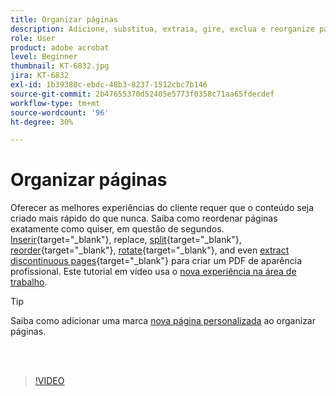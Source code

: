 ```yaml
---
title: Organizar páginas
description: Adicione, substitua, extraia, gire, exclua e reorganize páginas em seu PDF
role: User
product: adobe acrobat
level: Beginner
thumbnail: KT-6832.jpg
jira: KT-6832
exl-id: 1b39380c-ebdc-48b3-8237-1512cbc7b146
source-git-commit: 2b47655370d52405e5773f0358c71aa65fdecdef
workflow-type: tm+mt
source-wordcount: '96'
ht-degree: 30%

---
```


# Organizar páginas

Oferecer as melhores experiências do cliente requer que o conteúdo seja criado mais rápido do que nunca. Saiba como reordenar páginas exatamente como quiser, em questão de segundos. [Inserir](https://www.adobe.com/br/acrobat/online/add-pages-to-pdf.html){target="_blank"}, replace, [split](https://www.adobe.com/br/acrobat/online/split-pdf.html){target="_blank"}, [reorder](https://www.adobe.com/br/acrobat/online/rearrange-pdf.html){target="_blank"}, [rotate](https://www.adobe.com/br/acrobat/online/rotate-pdf.html){target="_blank"}, and even [extract discontinuous pages](https://www.adobe.com/br/acrobat/online/extract-pdf-pages.html){target="_blank"} para criar um PDF de aparência profissional. Este tutorial em vídeo usa o [nova experiência na área de trabalho](new-workspace.md).

>[!TIP]
>
>Saiba como adicionar uma marca [nova página personalizada](add-custom-page.md) ao organizar páginas.

<br> 

>[!VIDEO](https://video.tv.adobe.com/v/3409022?quality=12&learn=on&hidetitle=true)